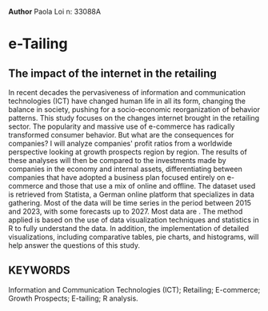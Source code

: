 **Author** 
Paola Loi  n: 33088A
# e-Tailing
## The impact of the internet in the retailing

In recent decades the pervasiveness of information and communication technologies (ICT) have changed human life in all its form, changing the balance in society, pushing for a socio-economic reorganization of behavior patterns.
This study focuses on the changes internet brought in the retailing sector. The popularity and massive use of e-commerce has radically transformed consumer behavior. But what are the consequences for companies?
I will analyze companies' profit ratios from a worldwide perspective looking at growth prospects region by region. The results of these analyses will then be compared to the investments made by companies in the economy and internal assets, differentiating between companies that have adopted a business plan focused entirely on e-commerce and those that use a mix of online and offline. 
The dataset used is retrieved from Statista, a German online platform that specializes in data gathering. Most of the data will be time series in the period between 2015 and 2023, with some forecasts up to 2027. Most data are . The method applied is based on the use of data visualization techniques and statistics in R to fully understand the data. In addition, the implementation of detailed visualizations, including comparative tables, pie charts, and histograms, will help answer the questions of this study.


## KEYWORDS 
Information and Communication Technologies (ICT); Retailing; E-commerce; Growth Prospects; E-tailing; R analysis. 
